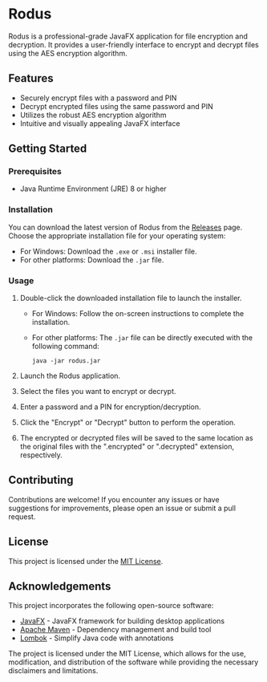 # Rodus

Rodus is a professional-grade JavaFX application for file encryption and decryption. It provides a user-friendly interface to encrypt and decrypt files using the AES encryption algorithm.

## Features

- Securely encrypt files with a password and PIN
- Decrypt encrypted files using the same password and PIN
- Utilizes the robust AES encryption algorithm
- Intuitive and visually appealing JavaFX interface

## Getting Started

### Prerequisites

- Java Runtime Environment (JRE) 8 or higher

### Installation

You can download the latest version of Rodus from the [Releases](https://github.com/ammardevz/Rodus/releases) page. Choose the appropriate installation file for your operating system:

- For Windows: Download the `.exe` or `.msi` installer file.
- For other platforms: Download the `.jar` file.

### Usage

1. Double-click the downloaded installation file to launch the installer.

   - For Windows: Follow the on-screen instructions to complete the installation.
   - For other platforms: The `.jar` file can be directly executed with the following command:

     ```
     java -jar rodus.jar
     ```

2. Launch the Rodus application.

3. Select the files you want to encrypt or decrypt.

4. Enter a password and a PIN for encryption/decryption.

5. Click the "Encrypt" or "Decrypt" button to perform the operation.

6. The encrypted or decrypted files will be saved to the same location as the original files with the ".encrypted" or ".decrypted" extension, respectively.

## Contributing

Contributions are welcome! If you encounter any issues or have suggestions for improvements, please open an issue or submit a pull request.

## License

This project is licensed under the [MIT License](LICENSE).

## Acknowledgements

This project incorporates the following open-source software:

- [JavaFX](https://openjfx.io/) - JavaFX framework for building desktop applications
- [Apache Maven](https://maven.apache.org/) - Dependency management and build tool
- [Lombok](https://projectlombok.org/) - Simplify Java code with annotations

The project is licensed under the MIT License, which allows for the use, modification, and distribution of the software while providing the necessary disclaimers and limitations.
